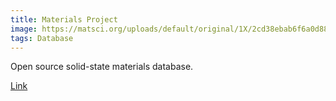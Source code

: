 ```yaml
---
title: Materials Project
image: https://matsci.org/uploads/default/original/1X/2cd38ebab6f6a0d889a744bcfde93f3b6f55a3bf.png
tags: Database
---
```


Open source solid-state materials database.

  [Link](https://next-gen.materialsproject.org/)

